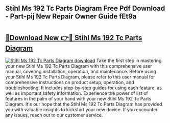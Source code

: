 ## Stihl Ms 192 Tc Parts Diagram Free Pdf Download - Part-pij New Repair Owner Guide fEt9a

# <h2><a href="http://dfovf1.blite.top/?on=Stihl+Ms+192+Tc+Parts+Diagram">🔗Download New 👉🔴 Stihl Ms 192 Tc Parts Diagram</a></h2>

[![Stihl Ms 192 Tc Parts Diagram download](https://i.imgur.com/lujVjoI.png)](http://dfovf1.blite.top/?on=Stihl+Ms+192+Tc+Parts+Diagram)
Take the first step in mastering your new Stihl Ms 192 Tc Parts Diagram with this comprehensive user manual, covering installation, operation, and maintenance. Before using your Stihl Ms 192 Tc Parts Diagram, please refer to this user manual for comprehensive instructions on product setup, operation, and troubleshooting. It includes step-by-step guides for using each feature, as well as important safety information. Experience the power of list of features in the palm of your hand with your new Stihl Ms 192 Tc Parts Diagram. It's our hope that the Stihl Ms 192 Tc Parts Diagram has provided you with valuable insights to kickstart your new device. If you encounter any issues, reach out to our customer service.
